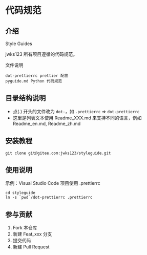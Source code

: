 # 代码规范

## 介绍

Style Guides

jwks123 所有项目遵循的代码规范。


文件说明

    dot-prettierrc prettier 配置 
    pyguide.md Python 代码规范


## 目录结构说明


- 点(.) 开头的文件改为 `dot-`，如 `.prettierrc` => `dot-prettierrc`
- 这里是列表文本使用 Readme\_XXX.md 来支持不同的语言，例如 Readme\_en.md, Readme\_zh.md



## 安装教程

    git clone git@gitee.com:jwks123/styleguide.git 


## 使用说明

示例：Visual Studio Code 项目使用 .prettierrc

    cd styleguide
    ln -s `pwd`/dot-prettierrc .prettierrc



## 参与贡献

1.  Fork 本仓库
2.  新建 Feat_xxx 分支
3.  提交代码
4.  新建 Pull Request




